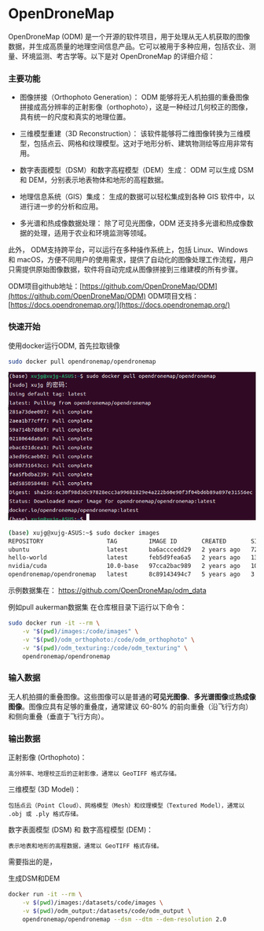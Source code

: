 # OpenDroneMap

OpenDroneMap (ODM) 是一个开源的软件项目，用于处理从无人机获取的图像数据，并生成高质量的地理空间信息产品。它可以被用于多种应用，包括农业、测量、环境监测、考古学等。以下是对 OpenDroneMap 的详细介绍：
### 主要功能

* 图像拼接（Orthophoto Generation）：
        ODM 能够将无人机拍摄的重叠图像拼接成高分辨率的正射影像（orthophoto），这是一种经过几何校正的图像，具有统一的尺度和真实的地理位置。

* 三维模型重建（3D Reconstruction）：
        该软件能够将二维图像转换为三维模型，包括点云、网格和纹理模型。这对于地形分析、建筑物测绘等应用非常有用。

* 数字表面模型（DSM）和数字高程模型（DEM）生成：
        ODM 可以生成 DSM 和 DEM，分别表示地表物体和地形的高程数据。

* 地理信息系统（GIS）集成：
        生成的数据可以轻松集成到各种 GIS 软件中，以进行进一步的分析和应用。

* 多光谱和热成像数据处理：
        除了可见光图像，ODM 还支持多光谱和热成像数据的处理，适用于农业和环境监测等领域。

此外， ODM支持跨平台，可以运行在多种操作系统上，包括 Linux、Windows 和 macOS，方便不同用户的使用需求，提供了自动化的图像处理工作流程，用户只需提供原始图像数据，软件将自动完成从图像拼接到三维建模的所有步骤。

ODM项目github地址：[https://github.com/OpenDroneMap/ODM](https://github.com/OpenDroneMap/ODM)
ODM项目文档：[https://docs.opendronemap.org/](https://docs.opendronemap.org/)


### 快速开始

使用docker运行ODM, 首先拉取镜像
```bash
sudo docker pull opendronemap/opendronemap
```
![alt text](./img/4465686517.jpg)

```bash
(base) xujg@xujg-ASUS:~$ sudo docker images
REPOSITORY                  TAG         IMAGE ID       CREATED       SIZE
ubuntu                      latest      ba6acccedd29   2 years ago   72.8MB
hello-world                 latest      feb5d9fea6a5   2 years ago   13.3kB
nvidia/cuda                 10.0-base   97cca2bac989   2 years ago   109MB
opendronemap/opendronemap   latest      8c89143494c7   5 years ago   3.04GB
```
示例数据集在： [ https://github.com/OpenDroneMap/odm_data ]( https://github.com/OpenDroneMap/odm_data )

例如pull aukerman数据集
在仓库根目录下运行以下命令：
```bash
sudo docker run -it --rm \
    -v "$(pwd)/images:/code/images" \
    -v "$(pwd)/odm_orthophoto:/code/odm_orthophoto" \
    -v "$(pwd)/odm_texturing:/code/odm_texturing" \
    opendronemap/opendronemap
```
### 输入数据
无人机拍摄的重叠图像。这些图像可以是普通的**可见光图像**、**多光谱图像**或**热成像图像**。图像应具有足够的重叠度，通常建议 60-80% 的前向重叠（沿飞行方向）和侧向重叠（垂直于飞行方向）。
### 输出数据
正射影像 (Orthophoto)：

    高分辨率、地理校正后的正射影像，通常以 GeoTIFF 格式存储。

三维模型 (3D Model)：

    包括点云（Point Cloud）、网格模型（Mesh）和纹理模型（Textured Model），通常以 .obj 或 .ply 格式存储。

数字表面模型 (DSM) 和 数字高程模型 (DEM)：

    表示地表和地形的高程数据，通常以 GeoTIFF 格式存储。

需要指出的是，

生成DSM和DEM
```bash
docker run -it --rm \
    -v $(pwd)/images:/datasets/code/images \
    -v $(pwd)/odm_output:/datasets/code/odm_output \
    opendronemap/opendronemap --dsm --dtm --dem-resolution 2.0
```